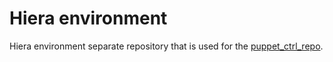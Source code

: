 Hiera environment
=================

Hiera environment separate repository that is used for the [puppet_ctrl_repo](https://github.com/sobchak/puppet_ctrl_repo).
